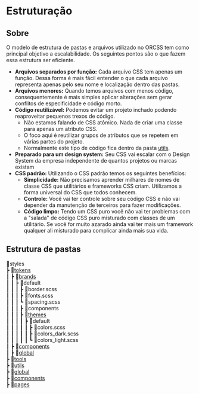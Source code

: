 # Estruturação

## Sobre

O modelo de estrutura de pastas e arquivos utilizado no ORCSS tem como principal objetivo a escalabilidade. Os seguintes pontos são o que fazem essa estrutura ser eficiente.

* **Arquivos separados por função:** Cada arquivo CSS tem apenas um função. Dessa forma é mais fácil entender o que cada arquivo representa apenas pelo seu nome e localização dentro das pastas.
* **Arquivos menores:** Quando temos arquivos com menos código, consequentemente é mais simples aplicar alterações sem gerar conflitos de especificidade e código morto.
* **Código reutilizável:** Podemos evitar um projeto inchado podendo reaproveitar pequenos trexos de código.
  - Não estamos falando de CSS atômico. Nada de criar uma classe para apenas um atributo CSS.
  - O foco aqui é reutilizar grupos de atributos que se repetem em várias partes do projeto.
  - Normalmente este tipo de código fica dentro da pasta [utils](/guide/structuring/utils.md).
* **Preparado para um design system:** Seu CSS vai escalar com o Design System da empresa independente de quantos projetos ou marcas existam
* **CSS padrão:** Utilizando o CSS padrão temos os seguintes benefícios:
  * **Simplicidade:** Não precisamos aprender milhares de nomes de classe CSS que utilitários e frameworks CSS criam. Utilizamos a forma universal do CSS que todos conhecem.
  * **Controle:** Você vai ter controle sobre seu código CSS e não vai depender da manutenção de terceiros para fazer modificações.
  * **Código limpo:** Tendo um CSS puro você não vai ter problemas com a "salada" de código CSS puro misturado com classes de um utilitário. Se você for muito azarado ainda vai ter mais um framework qualquer ali misturado para complicar ainda mais sua vida.

## Estrutura de pastas

📂styles\
 ┣ 📂[tokens](/guide/structuring/tokens.md)\
 ┃ ┣ 📂[brands](/guide/structuring/tokens#📂-brands)\
 ┃ ┃ ┣ 📂default\
 ┃ ┃ ┃ ┣ 📜border.scss\
 ┃ ┃ ┃ ┣ 📜fonts.scss\
 ┃ ┃ ┃ ┗ 📜spacing.scss\
 ┃ ┃ ┃ ┣ 📁components\
 ┃ ┃ ┃ ┣ 📂[themes](/guide/structuring/tokens#📂-themes)\
 ┃ ┃ ┃ ┃ ┣ 📂default\
 ┃ ┃ ┃ ┃ ┃ ┣ 📜colors.scss\
 ┃ ┃ ┃ ┃ ┃ ┣ 📜colors_dark.scss\
 ┃ ┃ ┃ ┃ ┃ ┗ 📜colors_light.scss\
 ┃ ┣ 📂[components](/guide/structuring/tokens#📂-components)\
 ┃ ┣ 📂[global](/guide/structuring/tokens#📂-global)\
 ┣ 📂[tools](/guide/structuring/tools.md)\
 ┣ 📂[utils](/guide/structuring/utils.md)\
 ┣ 📂[global](/guide/structuring/global.md)\
 ┣ 📂[components](/guide/structuring/components.md)\
 ┣ 📂[pages](/guide/structuring/pages.md)